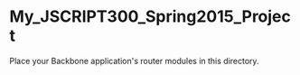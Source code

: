 # My_JSCRIPT300_Spring2015_Project

Place your Backbone application's router modules in this directory.